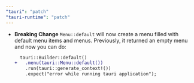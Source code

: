 ```yaml
---
"tauri": "patch"
"tauri-runtime": "patch"
---
```


* **Breaking Change** `Menu::default` will now create a menu filled with default menu items and menus. Previously, it returned an empty menu and now you can do:
    ```diff
      tauri::Builder::default()
    +   .menu(tauri::Menu::default())
        .run(tauri::generate_context!())
        .expect("error while running tauri application");
    ```
